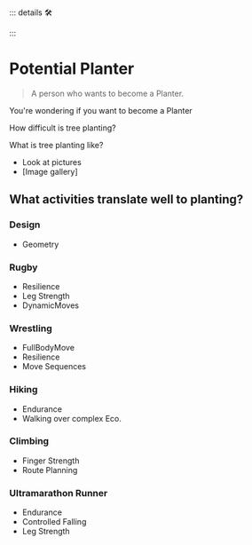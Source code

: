 ::: details 🛠



:::

# Potential Planter

> A person who wants to become a Planter.

You're wondering if you want to become a Planter

How difficult is tree planting?

What is tree planting like?

- Look at pictures
- [Image gallery]



## What activities translate well to planting?

### Design
- Geometry

### Rugby
- Resilience
- Leg Strength
- DynamicMoves

### Wrestling
- FullBodyMove
- Resilience
- Move Sequences

### Hiking
- Endurance
- Walking over complex Eco.

### Climbing
- Finger Strength
- Route Planning

### Ultramarathon Runner
- Endurance
- Controlled Falling
- Leg Strength

